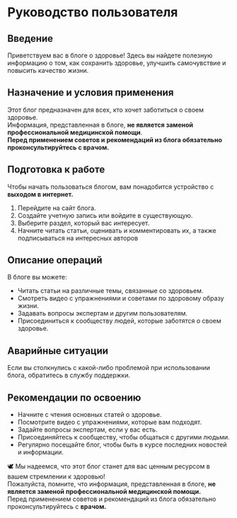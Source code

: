 # Руководство пользователя  
## Введение
Приветствуем вас в блоге о здоровье! Здесь вы найдете полезную информацию о том, как сохранить здоровье, улучшить самочувствие и повысить качество жизни.
## Назначение и условия применения
Этот блог предназначен для всех, кто хочет заботиться о своем здоровье.  
Информация, представленная в блоге, **не является заменой профессиональной медицинской помощи**.  
**Перед применением советов и рекомендаций из блога обязательно проконсультируйтесь с врачом.**
## Подготовка к работе
Чтобы начать пользоваться блогом, вам понадобится устройство с **выходом в интернет.**
1. Перейдите на сайт блога.
2. Создайте учетную запись или войдите в существующую.
3. Выберите раздел, который вас интересует.
4. Начните читать статьи, оценивать и комментировать их, а также подписываться на интересных авторов
## Описание операций    
В блоге вы можете:  
- Читать статьи на различные темы, связанные со здоровьем.  
- Смотреть видео с упражнениями и советами по здоровому образу жизни.  
- Задавать вопросы экспертам и другим пользователям.  
- Присоединиться к сообществу людей, которые заботятся о своем здоровье.
## Аварийные ситуации
Если вы столкнулись с какой-либо проблемой при использовании блога, обратитесь в службу поддержки.  
## Рекомендации по освоению  
- Начните с чтения основных статей о здоровье.  
- Посмотрите видео с упражнениями, которые вам подходят.  
- Задайте вопросы экспертам, если у вас есть.  
- Присоединяйтесь к сообществу, чтобы общаться с другими людьми.  
- Регулярно посещайте блог, чтобы быть в курсе последних новостей и информации.
  
🕊️ Мы надеемся, что этот блог станет для вас ценным ресурсом в вашем стремлении к здоровью!  
Пожалуйста, помните, что информация, представленная в блоге, **не является заменой профессиональной медицинской помощи.**  
Перед применением советов и рекомендаций из блога обязательно проконсультируйтесь с **врачом.**  
